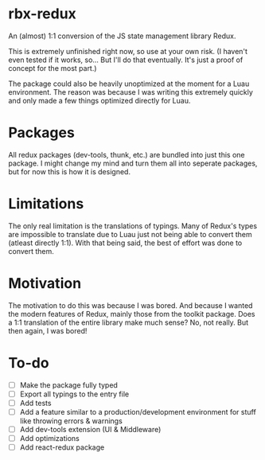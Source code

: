 # rbx-redux
An (almost) 1:1 conversion of the JS state management library Redux.

This is extremely unfinished right now, so use at your own risk. (I haven't even tested if it works, so... But I'll do that eventually. It's just a proof of concept for the most part.)

The package could also be heavily unoptimized at the moment for a Luau environment. The reason was because I was writing this extremely quickly and only made a few things optimized directly for Luau.

# Packages
All redux packages (dev-tools, thunk, etc.) are bundled into just this one package. I might change my mind and turn them all into seperate packages, but for now this is how it is designed.

# Limitations
The only real limitation is the translations of typings. Many of Redux's types are impossible to translate due to Luau just not being able to convert them (atleast directly 1:1). With that being said, the best of effort was done to convert them.

# Motivation
The motivation to do this was because I was bored. And because I wanted the modern features of Redux, mainly those from the toolkit package. Does a 1:1 translation of the entire library make much sense? No, not really. But then again, I was bored!

# To-do
- [ ] Make the package fully typed
- [ ] Export all typings to the entry file
- [ ] Add tests
- [ ] Add a feature similar to a production/development environment for stuff like throwing errors & warnings
- [ ] Add dev-tools extension (UI & Middleware)
- [ ] Add optimizations
- [ ] Add react-redux package